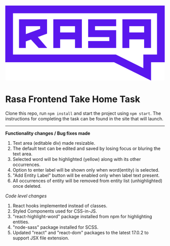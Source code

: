 ![Rasa](/src/components/rasa.svg)

# Rasa Frontend Take Home Task

Clone this repo, run `npm install` and start the project using `npm start`. 
The instructions for completing the task can be found in the site that will launch.

------------------------------------------------------------

**Functionality changes / Bug fixes made**
1) Text area (editable div) made resizable.
2) The default text can be edited and saved by losing focus or bluring the text area.
3) Selected word will be highlighted (yellow) along with its other occurrences.
4) Option to enter label will be shown only when word(entity) is selected.
5) "Add Entity Label" button will be enabled only when label text present.
6) All occurrences of entity will be removed from entity list (unhighlighted) once deleted.

*Code level changes*
1) React hooks implemented instead of classes.
2) Styled Components used for CSS-in-JS.
3) "react-highlight-word" package installed from npm for highlighting entities.
4) "node-sass" package installed for SCSS.
5) Updated "react" and "react-dom" packages to the latest 17.0.2 to support JSX file extension.
